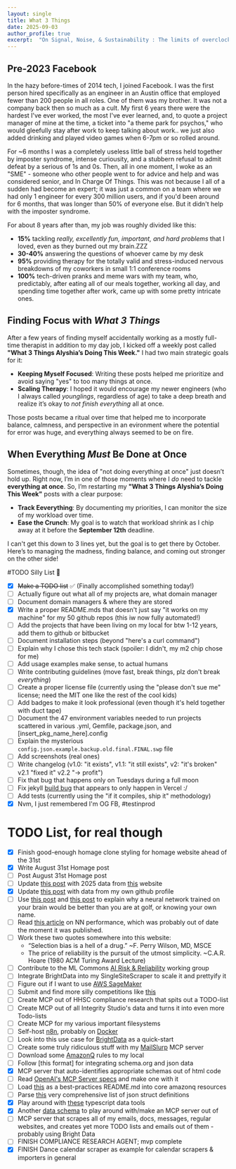 ```yaml
---
layout: single
title: What 3 Things
date: 2025-09-03
author_profile: true
excerpt:  "On Signal, Noise, & Sustainability : The limits of overclocking"
---
```

##  Pre-2023 Facebook

In the hazy before-times of 2014 tech, I joined Facebook. I was the first person hired
specifically as an engineer in an Austin office that employed fewer than 200 people in all roles. One of them was my brother. It was not a company back then so much
as a cult. My first 6 years there were the hardest I've ever worked, the most I've ever learned,
and, to quote a project manager of mine at the time, a ticket into "a theme park for psychos,"
who would gleefully stay after work to keep talking about work.. we just also
added drinking and played video games when 6-7pm or so rolled around.

For ~6 months I was a completely useless little ball of stress held together by imposter syndrome, intense curiousity, and a stubbern refusal to admit defeat by a serious of 1s
and 0s. Then, all in one moment, I woke as an "SME" - someone who other people went to
for advice and help and was considered senior, and In Charge Of Things. This was not because I all of a sudden had become an expert; it was just a common on a team where we had only 1 engineer for every 300 million users, and if you'd been around for 6 months, that was longer than 50% of everyone else.  But it didn't help with the imposter syndrome.

For about 8 years after than, my job was roughly divided like this:

- **15%** tackling *really, excellently fun, important, and hard problems* that I loved, even as they burned out my brain.ZZZ
- **30-40%** answering the questions of whoever came by my desk
- **95%** providing therapy for the totally valid and stress-induced nervous breakdowns of my coworkers in small 1:1 conference rooms
- **100%** tech-driven pranks and meme wars with my team, who, predictably,
  after eating all of our meals together, working all day, and spending time
  together after work, came up with some pretty intricate ones.

## Finding Focus with *What 3 Things*

After a few years of finding myself accidentally working as a mostly full-time therapist in addition to my day job, I kicked off a weekly post called **"What 3 Things Alyshia’s Doing This Week."** I had two main strategic goals for it:
- **Keeping Myself Focused**: Writing these posts helped me prioritize and avoid saying "yes" to too many things at once.
- **Scaling Therapy**: I hoped it would encourage my newer engineers (who I always called  *younglings*, regardless of age) to take a deep breath and realize it’s okay to *not finish everything* all at once.

Those posts became a ritual over time that helped me to incorporate balance, calmness, and perspective in an evironment where the potential for error was huge, and everything always seemed to be on fire.

## When Everything *Must* Be Done at Once

Sometimes, though, the idea of "not doing everything at once" just doesn’t hold up. Right now, I’m in one of those moments where I *do* need to tackle **everything at once**. So, I’m restarting my **"What 3 Things Alyshia’s Doing This Week"** posts with a clear purpose:

- **Track Eeverything**: By documenting my priorities, I can monitor the size of my workload over time.
- **Ease the Crunch**: My goal is to watch that workload shrink as I chip away at it before the **September 12th** deadline.

I can't get this down to 3 lines yet, but the goal is to get there by October.  Here’s to managing the madness, finding balance, and coming out stronger on the other side!

#TODO Silly List 📝

- [x] ~~Make a TODO list~~ ✅ (Finally accomplished something today!)
- [ ] Actually figure out what all of my projects are, what domain manager
- [ ] Document domain managers & where they are stored
- [x] Write a proper README.mds that doesn't just say "it works on my machine" for my 50 github repos (this iw now fully automated!)
- [ ] Add the projects that have been living on my local for btw 1-12 years, add
  them to github or bitbucket
- [ ] Document installation steps (beyond "here's a curl command")
- [ ] Explain why I chose this tech stack (spoiler: I didn't, my m2 chip chose for me)
- [ ] Add usage examples make sense, to actual humans
- [ ] Write contributing guidelines (move fast, break things, plz don't break *everything*)
- [ ] Create a proper license file (currently using the "please don't sue me" license; need the MIT one like the rest of the cool kids)
- [ ] Add badges to make it look professional (even though it's held together with duct tape)
- [ ] Document the 47 environment variables needed to run projects scattered in various .yml,
  Gemfile, package.json, and [insert_pkg_name_here].config
- [ ] Explain the mysterious `config.json.example.backup.old.final.FINAL.swp` file
- [ ] Add screenshots (real ones)
- [ ] Write changelog (v1.0: "it exists", v1.1: "it still exists", v2: "it's
  broken" v2.1 "fixed it" v2.2 "-> profit")
- [ ] Fix that bug that happens only on Tuesdays during a full moon
- [ ] Fix jekyll [build bug](https://vercel.com/aledlies-projects/aledlie/FPBXEKNx9KTEr2rvKMT5bWKcHXpZ?filter=errors) that appears to only happen in Vercel :/
- [ ] Add tests (currently using the "if it compiles, ship it" methodology)
- [x] Nvm, I just remembered I'm OG FB, #testinprod

# TODO List, for real though
- [x] Finish good-enough homage clone styling for homage website ahead of the 31st
- [x] Write August 31st Homage post
- [ ] Post August 31st Homage post
- [ ] Update [this post](https://www.sumedhmjoshi.com/misc/how-manys-are-there-to-get-from-austin-to-mumbai/) with 2025 data from [this](https://openflights.org/) website
- [x] Update [this post](https://www.sumedhmjoshi.com/programming/when-do-i-write-code/) with data from my own github profile
- [ ] Use [this post](https://www.sumedhmjoshi.com/golf/how-good-is-the-average-golfer/) and [this post](https://www.sumedhmjoshi.com/golf/how-many-of-me-would-it-take-to-shoot-par-in-a-scramble/) to explain why a neural network trained on your brain would be better than you are at golf, or knowing your own name.
- [ ] Read [this article](https://artificialanalysis.ai/) on NN performance, which was probably out of date the moment it was published.
- [ ] Work these two quotes somewhere into this website:
  - “Selection bias is a hell of a drug.” ~F. Perry Wilson, MD, MSCE
  - The price of reliability is the pursuit of the utmost simplicity. ~C.A.R. Hoare (1980 ACM Turing Award Lecture)
- [ ] Contribute to the ML Commons [AI Risk & Reliability](https://mlcommons.org/working-groups/ai-risk-reliability/ai-risk-reliability/) working group
- [ ] Integrate BrightData into my SingleSiteScraper to scale it and prettyify it
- [ ] Figure out if I want to use [AWS SageMaker](https://aws.amazon.com/sagemaker/)
- [ ] Submit and find more silly competitions like [this](https://dev.to/devteam/join-the-real-time-ai-agents-challenge-powered-by-n8n-and-bright-data-5000-in-prizes-across-five-3nmb?bb=240503)
- [ ] Create MCP out of HHSC compliance research that spits out a TODO-list
- [ ] Create MCP out of all Integrity Studio's data and turns it into even more Todo-lists
- [ ] Create MCP for my various important filesystems
- [ ] Self-host [n8n](https://docs.n8n.io/hosting/?utm_source=devto&utm_medium=devchallenge), probably on [Docker](https://docs.n8n.io/hosting/?utm_source=devto&utm_medium=devchallenge)
- [ ] Look into this use case for [BrightData](https://github.com/MeirKaD/MCP_ADK) as a quick-start
- [ ] Create some truly ridiculous stuff with my [MailSlurp](https://app.mailslurp.com/dashboard/) MCP server
- [ ] Download some [AmazonQ](https://www.promptz.dev/rules) rules to my local
- [ ] Follow [this format] for integrating schema.org and json data
- [x] MCP server that auto-identifies appropriate schemas out of html code
- [ ] Read [OpenAI's MCP Server specs](https://blog.christianposta.com/semantics-matter-exposing-openapi-as-mcp-tools/) and make one with it
- [ ] Load [this](https://medium.com/@aywengo/building-my-first-mcp-server-schema-registry-dd37b9c94ba1) as a best-practices README.md into core amazonq resources
- [ ] Parse [this](https://github.com/SchemaStore/schemastore/tree/master/src/schemas/json) very comprehensive list of json struct definitions
- [x] Play around with [these](https://json-schema.org/tools?query=&sortBy=name&sortOrder=ascending&groupBy=toolingTypes&licenses=&languages=TypeScript%2CYAML&drafts=&toolingTypes=&environments=&showObsolete=false&supportsBowtie=false) typescript data tools
- [x] Another [data schema](https://ref.gs1.org/voc/) to play around with/make an MCP server out of
- [ ] MCP server that scrapes all of my emails, docs, messages, regular websites, and creates yet more TODO lists and emails out of them - probably using Bright Data
- [ ] FINISH COMPLIANCE RESEARCH AGENT; mvp complete
- [x] FINISH Dance calendar scraper as example for calendar scrapers & importers in
general
